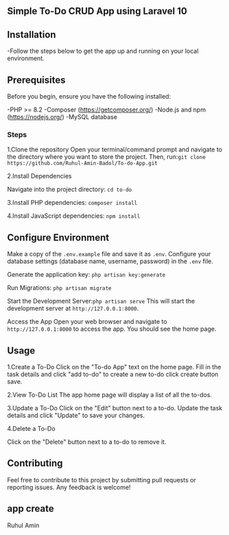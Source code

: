 
## Simple To-Do CRUD App using Laravel 10 


## Installation

-Follow the steps below to get the app up and running on your local environment.

## Prerequisites
Before you begin, ensure you have the following installed:

-PHP >= 8.2
-Composer (https://getcomposer.org/)
-Node.js and npm (https://nodejs.org/)
-MySQL database

### Steps
1.Clone the repository
Open your terminal/command prompt and navigate to the directory where you want to store the project. Then, run:`git clone https://github.com/Ruhul-Amin-Badol/To-do-App.git`

2.Install Dependencies

Navigate into the project directory: `cd to-do`

3.Install PHP dependencies: `composer install`

4.Install JavaScript dependencies: `npm install`

## Configure Environment
Make a copy of the `.env.example` file and save it as `.env`. Configure your database settings (database name, username, password) in the `.env` file.

Generate the application key: `php artisan key:generate`

Run Migrations: `php artisan migrate`

Start the Development Server:`php artisan serve`
This will start the development server at `http://127.0.0.1:8000`.

Access the App
Open your web browser and navigate to `http://127.0.0.1:8000` to access the app. You should see the home page.

## Usage

1.Create a To-Do
Click on the "To-do App" text on the home page.
Fill in the task details and click "add to-do" to create a new to-do click create button save.

2.View To-Do List
The app home page will display a list of all the to-dos.

3.Update a To-Do
Click on the "Edit" button next to a to-do.
Update the task details and click "Update" to save your changes.

4.Delete a To-Do

Click on the "Delete" button next to a to-do to remove it.

## Contributing
Feel free to contribute to this project by submitting pull requests or reporting issues. Any feedback is welcome!

## app create 
Ruhul Amin 



